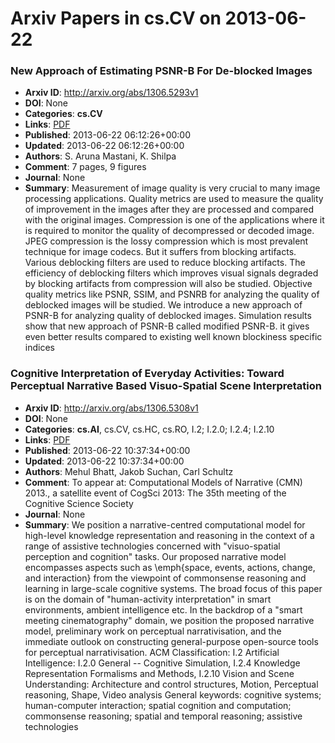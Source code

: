 # Arxiv Papers in cs.CV on 2013-06-22
### New Approach of Estimating PSNR-B For De-blocked Images
- **Arxiv ID**: http://arxiv.org/abs/1306.5293v1
- **DOI**: None
- **Categories**: **cs.CV**
- **Links**: [PDF](http://arxiv.org/pdf/1306.5293v1)
- **Published**: 2013-06-22 06:12:26+00:00
- **Updated**: 2013-06-22 06:12:26+00:00
- **Authors**: S. Aruna Mastani, K. Shilpa
- **Comment**: 7 pages, 9 figures
- **Journal**: None
- **Summary**: Measurement of image quality is very crucial to many image processing applications. Quality metrics are used to measure the quality of improvement in the images after they are processed and compared with the original images. Compression is one of the applications where it is required to monitor the quality of decompressed or decoded image. JPEG compression is the lossy compression which is most prevalent technique for image codecs. But it suffers from blocking artifacts. Various deblocking filters are used to reduce blocking artifacts. The efficiency of deblocking filters which improves visual signals degraded by blocking artifacts from compression will also be studied. Objective quality metrics like PSNR, SSIM, and PSNRB for analyzing the quality of deblocked images will be studied. We introduce a new approach of PSNR-B for analyzing quality of deblocked images. Simulation results show that new approach of PSNR-B called modified PSNR-B. it gives even better results compared to existing well known blockiness specific indices



### Cognitive Interpretation of Everyday Activities: Toward Perceptual Narrative Based Visuo-Spatial Scene Interpretation
- **Arxiv ID**: http://arxiv.org/abs/1306.5308v1
- **DOI**: None
- **Categories**: **cs.AI**, cs.CV, cs.HC, cs.RO, I.2; I.2.0; I.2.4; I.2.10
- **Links**: [PDF](http://arxiv.org/pdf/1306.5308v1)
- **Published**: 2013-06-22 10:37:34+00:00
- **Updated**: 2013-06-22 10:37:34+00:00
- **Authors**: Mehul Bhatt, Jakob Suchan, Carl Schultz
- **Comment**: To appear at: Computational Models of Narrative (CMN) 2013., a
  satellite event of CogSci 2013: The 35th meeting of the Cognitive Science
  Society
- **Journal**: None
- **Summary**: We position a narrative-centred computational model for high-level knowledge representation and reasoning in the context of a range of assistive technologies concerned with "visuo-spatial perception and cognition" tasks. Our proposed narrative model encompasses aspects such as \emph{space, events, actions, change, and interaction} from the viewpoint of commonsense reasoning and learning in large-scale cognitive systems. The broad focus of this paper is on the domain of "human-activity interpretation" in smart environments, ambient intelligence etc. In the backdrop of a "smart meeting cinematography" domain, we position the proposed narrative model, preliminary work on perceptual narrativisation, and the immediate outlook on constructing general-purpose open-source tools for perceptual narrativisation.   ACM Classification: I.2 Artificial Intelligence: I.2.0 General -- Cognitive Simulation, I.2.4 Knowledge Representation Formalisms and Methods, I.2.10 Vision and Scene Understanding: Architecture and control structures, Motion, Perceptual reasoning, Shape, Video analysis   General keywords: cognitive systems; human-computer interaction; spatial cognition and computation; commonsense reasoning; spatial and temporal reasoning; assistive technologies



